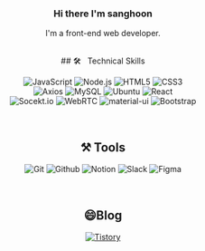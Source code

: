 

<!--
**choilettuce/choilettuce** is a ✨ _special_ ✨ repository because its `README.md` (this file) appears on your GitHub profile.

Here are some ideas to get you started:

- 🔭 I’m currently working on ...
- 🌱 I’m currently learning ...
- 👯 I’m looking to collaborate on ...
- 🤔 I’m looking for help with ...
- 💬 Ask me about ...
- 📫 How to reach me: ...
-  Pronouns: ...
- ⚡ Fun fact: ...
-->

<div align="center">
  <h3> Hi there I'm sanghoon </h3>
  <p> I'm a front-end web developer. </p>
 
<br/>
## 🛠 &nbsp; Technical Skills
<p align="center">
  <img alt="JavaScript" src="https://img.shields.io/badge/JavaScript-F7DF1E?style=flat-square&logo=JavaScript&logoColor=white">
  <img alt="Node.js" src="https://img.shields.io/badge/Node.js-339933?style=flat-square&logo=Node.js&logoColor=white">
  <img alt="HTML5" src="https://img.shields.io/badge/HTML5-E34F26?style=flat-square&logo=HTML5&logoColor=white"/>
  <img alt="CSS3" src="https://img.shields.io/badge/CSS3-1572B6?style=flat-square&logo=CSS3&logoColor=white"/>
  <br/>
  <img alt="Axios" src="https://img.shields.io/badge/Axios-5A29E4?style=flat-square&logo=Axios&logoColor=white">
  <img alt="MySQL" src="https://img.shields.io/badge/MySQL-4479A1?style=flat-square&logo=MySQL&logoColor=white">
  <img alt="Ubuntu" src="https://img.shields.io/badge/Ubuntu-e95420?style=flat-square&logo=Ubuntu&logoColor=white">
  <img alt="React" src="https://img.shields.io/badge/React-61DAFB?style=flat-square&logo=React&logoColor=white">
  <br/>
  <img alt="Socekt.io" src="https://img.shields.io/badge/Socket.io-010101?style=flat-square&logo=Socket.io&logoColor=white">
  <img alt="WebRTC" src="https://img.shields.io/badge/WebRTC-333333?style=flat-square&logo=WebRTC&logoColor=white">
  <img alt="material-ui" src="https://img.shields.io/badge/MUI-007FFF?style=flat-square&logo=MUI&logoColor=white">
  <img alt="Bootstrap" src="https://img.shields.io/badge/Bootstrap-7952B3?style=flat-square&logo=Bootstrap&logoColor=white">
</p>
<br/>

## ⚒️ Tools
<p align="center">
  <img alt="Git" src="https://img.shields.io/badge/Git-f05032?style=flat-square&logo=Git&logoColor=white">
  <img alt="Github" src="https://img.shields.io/badge/Github-181717?style=flat-square&logo=Github&logoColor=white">
  <img alt="Notion" src="https://img.shields.io/badge/Notion-ffffff?style=flat-square&logo=Notion&logoColor=black">
  <img alt="Slack" src="https://img.shields.io/badge/Slack-4a15ab?style=flat-square&logo=Slack&logoColor=white">
  <img alt="Figma" src="https://img.shields.io/badge/Figma-F24E1E?style=flat-square&logo=Figma&logoColor=white">
  
</p>
  
<br/>
  
## 😄Blog
  <p align="center">
    <a href="https://lettuce36.tistory.com/"> 
      <img alt="Tistory" src="https://img.shields.io/badge/Tistory-F24E1E?style=flat-square&logo=Tistory&logoColor=white"></a>
  </p>
  
  </div>
    

